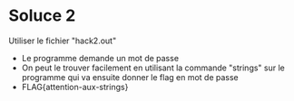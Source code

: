 # Soluce 2

Utiliser le fichier "hack2.out"

- Le programme demande un mot de passe
- On peut le trouver facilement en utilisant la commande "strings" sur le programme qui va ensuite donner le flag en mot de passe
- FLAG{attention-aux-strings}
